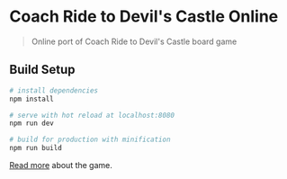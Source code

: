 # Coach Ride to Devil's Castle Online

> Online port of Coach Ride to Devil's Castle board game

## Build Setup

``` bash
# install dependencies
npm install

# serve with hot reload at localhost:8080
npm run dev

# build for production with minification
npm run build
```

[Read more](https://boardgamegeek.com/boardgame/25951/castle-devil) about the game.
